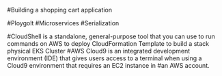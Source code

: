 #Building a shopping cart application

#Ploygolt
#Microservices
#Serialization


#CloudShell is a standalone, general-purpose tool that you can use to run commands on AWS to deploy CloudFormation Template to build a stack physical EKS Cluster
#AWS Cloud9 is an integrated development environment (IDE) that gives users access to a terminal when using a Cloud9 environment that requires an EC2 instance in #an AWS account. 

